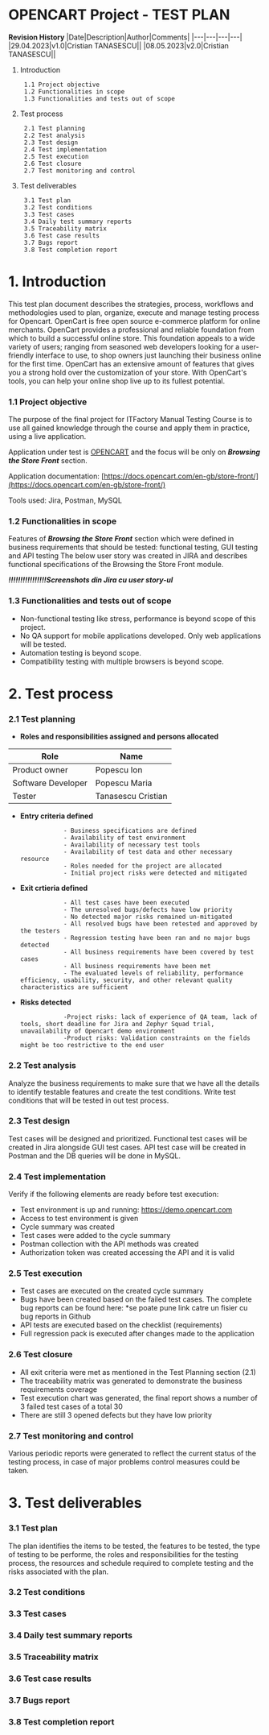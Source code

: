 # OPENCART Project - TEST PLAN


**Revision History**
|Date|Description|Author|Comments|
|---|---|---|---|
|29.04.2023|v1.0|Cristian TANASESCU||
|08.05.2023|v2.0|Cristian TANASESCU||

1. Introduction
         
        1.1	Project objective
        1.2	Functionalities in scope
        1.3	Functionalities and tests out of scope
2. Test process

        2.1	Test planning
        2.2	Test analysis
        2.3	Test design
        2.4	Test implementation
        2.5	Test execution
        2.6	Test closure
        2.7	Test monitoring and control
3. Test deliverables

        3.1	Test plan
        3.2	Test conditions
        3.3	Test cases
        3.4	Daily test summary reports
        3.5	Traceability matrix
        3.6	Test case results
        3.7	Bugs report
        3.8	Test completion report
        

# 1. Introduction #
         
This test plan document describes the strategies, process, workflows and methodologies used to plan, organize, execute and manage testing process for Opencart.
OpenCart is free open source e-commerce platform for online merchants. OpenCart provides a professional and reliable foundation from which to build a successful online store. This foundation appeals to a wide variety of users; ranging from seasoned web developers looking for a user-friendly interface to use, to shop owners just launching their business online for the first time. OpenCart has an extensive amount of features that gives you a strong hold over the customization of your store. With OpenCart's tools, you can help your online shop live up to its fullest potential.

         
   ### 1.1 Project objective ###
   
The purpose of the final project for ITFactory Manual Testing Course is to use all gained knowledge through the course and apply them in practice, using a live application. 

Application under test is [OPENCART](https://demo.opencart.com/) and the focus will be only on ***Browsing the Store Front*** section.

Application documentation: [https://docs.opencart.com/en-gb/store-front/](https://docs.opencart.com/en-gb/store-front/)

Tools used: Jira, Postman, MySQL 


   ### 1.2 Functionalities in scope ###
   
 Features of ***Browsing the Store Front*** section which were defined in business requirements that should be tested: functional testing, GUI testing and API testing 
The below user story was created in JIRA and describes functional specifications of the Browsing the Store Front module.

***!!!!!!!!!!!!!!!!Screenshots din Jira cu user story-ul***

   ### 1.3 Functionalities and tests out of scope ###
   
- Non-functional testing like stress, performance is beyond scope of this project.
- No QA support for mobile applications developed. Only web applications will be tested.
- Automation testing is beyond scope.
- Compatibility testing with multiple browsers is beyond scope.
   
# 2. Test process #

  ### 2.1 Test planning ###
  - **Roles and responsibilities assigned and persons allocated**
  
  |Role|Name|
  |---|---|
  |Product owner|Popescu Ion|
  |Software Developer|Popescu Maria|
  |Tester|Tanasescu Cristian|
  
- **Entry criteria defined** 

                  - Business specifications are defined
                  - Availability of test environment
                  - Availability of necessary test tools
                  - Availability of test data and other necessary resource      
                  - Roles needed for the project are allocated 
                  - Initial project risks were detected and mitigated 

- **Exit crtieria defined**

                  - All test cases have been executed                   
                  - The unresolved bugs/defects have low priority                  
                  - No detected major risks remained un-mitigated                   
                  - All resolved bugs have been retested and approved by the testers                  
                  - Regression testing have been ran and no major bugs detected                    
                  - All business requirements have been covered by test cases                   
                  - All business requirements have been met 
                  - The evaluated levels of reliability, performance efficiency, usability, security, and other relevant quality characteristics are sufficient

- **Risks detected**

                  -Project risks: lack of experience of QA team, lack of tools, short deadline for Jira and Zephyr Squad trial, unavailability of Opencart demo environment
                  -Product risks: Validation constraints on the fields might be too restrictive to the end user 


 ### 2.2 Test analysis ###
  
Analyze the business requirements to make sure that we have all the details to identify testable features and create the test conditions. 
Write test conditions that will be tested in out test process. 


  ### 2.3 Test design ###

Test cases will be designed and prioritized. Functional test cases will be created in Jira alongside GUI test cases. API test case will be created in Postman and the DB queries will be done in MySQL.

  ### 2.4 Test implementation ###

Verify if the following elements are ready before test execution:
-	Test environment is up and running: https://demo.opencart.com
-	Access to test environment is given
-	Cycle summary was created 
-	Test cases were added to the cycle summary 
-	Postman collection with the API methods was created 
-	Authorization token was created accessing the API and it is valid 
  
  ### 2.5 Test execution ###

-	Test cases are executed on the created cycle summary 
-	Bugs have been created based on the failed test cases. The complete bug reports can be found here: *se poate pune link catre un fisier cu bug reports in Github 
-	API tests are executed based on the checklist (requirements)
-	Full regression pack is executed after changes made to the application 

  ### 2.6 Test closure ###

-	All exit criteria were met as mentioned in the Test Planning section (2.1)
-	The traceability matrix was generated to demonstrate the business requirements coverage
-	Test execution chart was generated, the final report shows a number of 3 failed test cases of a total 30
-	There are still 3 opened defects but they have low priority

  ### 2.7 Test monitoring and control ###
  
  Various periodic reports were generated to reflect the current status of the testing process, in case of major problems control measures could be taken.

# 3. Test deliverables #

  ### 3.1 Test plan ###

The plan identifies the items to be tested, the features to be tested, the type of testing to be performe, the roles and responsibilities for the testing process, the resources and schedule required to complete testing and the risks associated with the plan. 

  ### 3.2 Test conditions ###

  ### 3.3 Test cases ###

  ### 3.4 Daily test summary reports ###

  ### 3.5 Traceability matrix ###

  ### 3.6 Test case results ###

  ### 3.7 Bugs report ###

  ### 3.8 Test completion report ###
